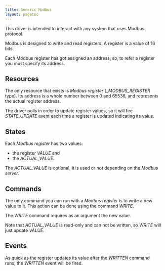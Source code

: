 ```yaml
---
title: Generic Modbus
layout: pagetoc
---
```


This driver is intended to interact with any system that uses Modbus protocol.

Modbus is designed to write and read registers. A register is a value of 16 bits.

Each Modbus register has got assigned an address, so, to refer a register you must specify its address.

Resources
---------

The only resource that exists is _Modbus register_ (_\_MODBUS\_REGISTER_ type). Its address is a whole
number between 0 and 65536, and represents the actual register address.

The driver polls in order to update register values, so it will fire _STATE\_UPDATE_ event each time
a register is updated indicating its value.

States
------

Each _Modbus register_ has two values:

   + the register _VALUE_ and
   + the _ACTUAL\_VALUE_.

The _ACTUAL\_VALUE_ is optional, it is used or not depending on the _Modbus server_.

Commands
--------

The only command you can run with a _Modbus register_ is to write a new value to it. This action can
be done using the command _WRITE_.

The _WRITE_ command requires as an argument the new value.

Note that _ACTUAL\_VALUE_ is read-only and can not be written, so _WRITE_ will just update _VALUE_.

Events
------

As quick as the register updates its value after the _WRITTEN_ command runs, the _WRITTEN_ event will be
fired.
